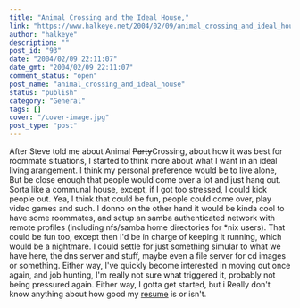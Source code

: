 ```yaml
---
title: "Animal Crossing and the Ideal House,"
link: "https://www.halkeye.net/2004/02/09/animal_crossing_and_ideal_house/"
author: "halkeye"
description: ""
post_id: "93"
date: "2004/02/09 22:11:07"
date_gmt: "2004/02/09 22:11:07"
comment_status: "open"
post_name: "animal_crossing_and_ideal_house"
status: "publish"
category: "General"
tags: []
cover: "/cover-image.jpg"
post_type: "post"
---
```


After Steve told me about Animal <s>Party</s>Crossing, about how it was best for roommate situations, I started to think more about what I want in an ideal living arangement. I think my personal preference would be to live alone, But be close enough that people would come over a lot and just hang out. Sorta like a communal house, except, if I got too stressed, I could kick people out. Yea, I think that could be fun, people could come over, play video games and such. I donno on the other hand it would be kinda cool to have some roommates, and setup an samba authenticated network with remote profiles (including nfs/samba home directories for *nix users). That could be fun too, except then I'd be in charge of keeping it running, which would be a nightmare. I could settle for just something simular to what we have here, the dns server and stuff, maybe even a file server for cd images or something. Either way, I've quickly become interested in moving out once again, and job hunting, I'm really not sure what triggered it, probably not being pressured again. Either way, I gotta get started, but i Really don't know anything about how good my [resume](http://www.halkeye.net/files/?file=Gavin%20Resume.doc) is or isn't.